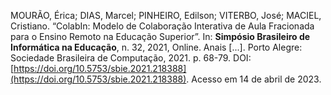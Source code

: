MOURÃO, Érica; DIAS, Marcel; PINHEIRO, Edilson; VITERBO, José; MACIEL, Cristiano. “ColabIn: Modelo de Colaboração Interativa de Aula Fracionada para o Ensino Remoto na Educação Superior”. In: **Simpósio Brasileiro de Informática na Educação**, n. 32, 2021, Online. Anais [...]. Porto Alegre: Sociedade Brasileira de Computação, 2021. p. 68-79. DOI: [https://doi.org/10.5753/sbie.2021.218388](https://doi.org/10.5753/sbie.2021.218388). Acesso em 14 de abril de 2023.